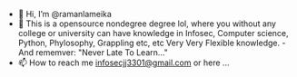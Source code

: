 - 👋 Hi, I’m @ramanlameika
- 👀 This is a opensource nondegree degree lol, where you without any college or university can have knowledge in Infosec, Computer science, Python, Phylosophy, Grappling etc, etc Very Very Flexible knowledge.
-And rememver: "Never Late To Learn..." 
- 📫 How to reach me infosecjj3301@gmail.com or here ...

<!---
ramanlameika/ramanlameika is a ✨ special ✨ repository because its `README.md` (this file) appears on your GitHub profile.
You can click the Preview link to take a look at your changes.
--->



